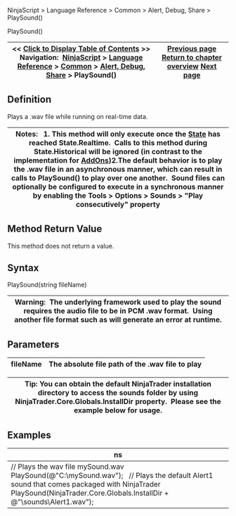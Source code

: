 ﻿
NinjaScript > Language Reference > Common > Alert, Debug, Share > PlaySound()

PlaySound()

| << [Click to Display Table of Contents](playsound.md) >> **Navigation:**     [NinjaScript](ninjascript.md) > [Language Reference](language_reference_wip.md) > [Common](common.md) > [Alert, Debug, Share](alert__debugging_and_sharing.md) > PlaySound() | [Previous page](log.md) [Return to chapter overview](alert__debugging_and_sharing.md) [Next page](print.md) |
| --- | --- |
## Definition
Plays a .wav file while running on real-time data. 
 

| Notes:   1. This method will only execute once the [State](state.md) has reached State.Realtime.  Calls to this method during State.Historical will be ignored (in contrast to the implementation for [AddOns](alert_and_debug_concepts.md))2.The default behavior is to play the .wav file in an asynchronous manner, which can result in calls to PlaySound() to play over one another.  Sound files can optionally be configured to execute in a synchronous manner by enabling the Tools > Options > Sounds > "Play consecutively" property |
| --- |

## Method Return Value
This method does not return a value.
 
## Syntax
PlaySound(string fileName)
 

| Warning:  The underlying framework used to play the sound requires the audio file to be in PCM .wav format.  Using another file format such as will generate an error at runtime. |
| --- |

## Parameters

| fileName | The absolute file path of the .wav file to play |
| --- | --- |

| Tip: You can obtain the default NinjaTrader installation directory to access the sounds folder by using NinjaTrader.Core.Globals.InstallDir property.  Please see the example below for usage. |
| --- |

## Examples

| ns |
| --- |
| // Plays the wav file mySound.wav PlaySound(@"C:\\mySound.wav");   // Plays the default Alert1 sound that comes packaged with NinjaTrader PlaySound(NinjaTrader.Core.Globals.InstallDir + @"\\sounds\\Alert1.wav"); |
